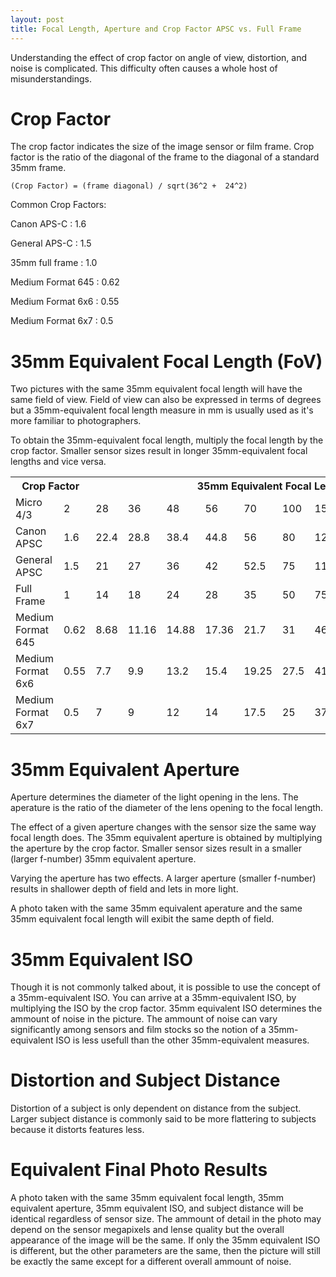 ```yaml
---
layout: post
title: Focal Length, Aperture and Crop Factor APSC vs. Full Frame
---
```


Understanding the effect of crop factor on angle of view, distortion, and noise is complicated.
This difficulty often causes a whole host of misunderstandings.

Crop Factor
===========
The crop factor indicates the size of the image sensor or film frame. Crop factor is the ratio of the diagonal of the frame to the diagonal of a standard 35mm frame.

```
(Crop Factor) = (frame diagonal) / sqrt(36^2 +  24^2)
```

Common Crop Factors:

Canon APS-C
:   1.6

General APS-C 
:   1.5

35mm full frame
:   1.0

Medium Format 645
:   0.62

Medium Format 6x6
:   0.55

Medium Format 6x7
:   0.5

35mm Equivalent Focal Length (FoV)
==================================
Two pictures with the same 35mm equivalent focal length will have the same field of view. Field of view can also be expressed in terms of degrees but a 35mm-equivalent focal length measure in mm is usually used as it's more familiar to photographers.

To obtain the 35mm-equivalent focal length, multiply the focal length by the crop factor. Smaller sensor sizes result in longer 35mm-equivalent focal lengths and vice versa.

<table>
<tr><th colspan=2>Crop Factor</th><th colspan=10>35mm Equivalent Focal Length</th></tr>
<tr><td>Micro 4/3</td><td>2</td><td>28</td><td>36</td><td>48</td><td>56</td><td>70</td><td>100</td><td>150</td><td>170</td><td>270</td><td>400</td></tr>
<tr><td>Canon APSC</td><td>1.6</td><td>22.4</td><td>28.8</td><td>38.4</td><td>44.8</td><td>56</td><td>80</td><td>120</td><td>136</td><td>216</td><td>320</td></tr>
<tr><td>General APSC</td><td>1.5</td><td>21</td><td>27</td><td>36</td><td>42</td><td>52.5</td><td>75</td><td>112.5</td><td>127.5</td><td>202.5</td><td>300</td></tr>
<tr><td>Full Frame</td><td>1</td><td>14</td><td>18</td><td>24</td><td>28</td><td>35</td><td>50</td><td>75</td><td>85</td><td>135</td><td>200</td></tr>
<tr><td>Medium Format 645</td><td>0.62</td><td>8.68</td><td>11.16</td><td>14.88</td><td>17.36</td><td>21.7</td><td>31</td><td>46.5</td><td>52.7</td><td>83.7</td><td>124</td></tr>
<tr><td>Medium Format 6x6</td><td>0.55</td><td>7.7</td><td>9.9</td><td>13.2</td><td>15.4</td><td>19.25</td><td>27.5</td><td>41.25</td><td>46.75</td><td>74.25</td><td>110</td></tr>
<tr><td>Medium Format 6x7</td><td>0.5</td><td>7</td><td>9</td><td>12</td><td>14</td><td>17.5</td><td>25</td><td>37.5</td><td>42.5</td><td>67.5</td><td>100</td></tr>
</table>

35mm Equivalent Aperture
========================
Aperture determines the diameter of the light opening in the lens. The aperature is the ratio of the diameter of the lens opening to the focal length.

The effect of a given aperture changes with the sensor size the same way focal length does. The 35mm equivalent aperture is obtained by multiplying the aperture by the crop factor. Smaller sensor sizes result in a smaller (larger f-number) 35mm equivalent aperture.

Varying the aperture has two effects. A larger aperture (smaller f-number) results in shallower depth of field and lets in more light.

A photo taken with the same 35mm equivalent aperature and the same 35mm equivalent focal length will exibit the same depth of field. 

35mm Equivalent ISO
===================
Though it is not commonly talked about, it is possible to use the concept of a 35mm-equivalent ISO. You can arrive at a 35mm-equivalent ISO, by multiplying the ISO by the crop factor. 35mm equivalent ISO determines the ammount of noise in the picture. The ammount of noise can vary significantly among sensors and film stocks so the notion of a 35mm-equivalent ISO is less usefull than the other 35mm-equivalent measures.

Distortion and Subject Distance
===============================
Distortion of a subject is only dependent on distance from the subject. Larger subject distance is commonly said to be more flattering to subjects because it distorts features less.

Equivalent Final Photo Results
==============================
A photo taken with the same 35mm equivalent focal length, 35mm equivalent aperture, 35mm equivalent ISO, and subject distance will be identical regardless of sensor size. The ammount of detail in the photo may depend on the sensor megapixels and lense quality but the overall appearance of the image will be the same. If only the 35mm equivalent ISO is different, but the other parameters are the same, then the picture will still be exactly the same except for a different overall ammount of noise.
